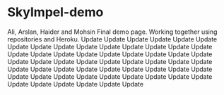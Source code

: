 # SkyImpel-demo
Ali, Arslan, Haider and Mohsin Final demo page. Working together using repositories and Heroku.
U p d a t e  
 U p d a t e  
 U p d a t e  
 U p d a t e  
 U p d a t e  
 U p d a t e  
 U p d a t e  
 U p d a t e  
 U p d a t e  
 U p d a t e  
 U p d a t e  
 U p d a t e  
 U p d a t e  
 U p d a t e  
 U p d a t e  
 U p d a t e  
 U p d a t e  
 U p d a t e  
 U p d a t e  
 U p d a t e  
 U p d a t e  
 U p d a t e  
 U p d a t e  
 U p d a t e  
 U p d a t e  
 U p d a t e  
 U p d a t e  
 U p d a t e  
 U p d a t e  
 U p d a t e  
 U p d a t e  
 U p d a t e  
 U p d a t e  
 U p d a t e  
 U p d a t e  
 U p d a t e  
 U p d a t e  
 U p d a t e  
 U p d a t e  
 U p d a t e  
 U p d a t e  
 U p d a t e  
 U p d a t e  
 U p d a t e  
 U p d a t e  
 U p d a t e  
 U p d a t e  
 U p d a t e  
 U p d a t e  
 U p d a t e  
 U p d a t e  
 U p d a t e  
 U p d a t e  
 U p d a t e  
 U p d a t e  
 U p d a t e  
 U p d a t e  
 